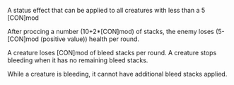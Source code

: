 A status effect that can be applied to all creatures with less than a 5 \[CON\]mod

After proccing a number (10+2*\[CON\]mod) of stacks, the enemy loses (5-\[CON\]mod (positive value)) health per round. 

A creature loses \[CON\]mod of bleed stacks per round. A creature stops bleeding when it has no remaining bleed stacks.

While a creature is bleeding, it cannot have additional bleed stacks applied.
